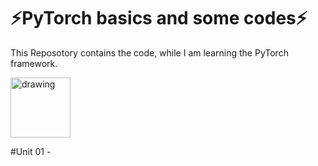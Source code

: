 
# ⚡PyTorch basics and some codes⚡

This Reposotory contains the code, while I am learning the PyTorch framework. 

<img src="https://upload.wikimedia.org/wikipedia/commons/1/10/PyTorch_logo_icon.svg" alt="drawing" width="96"/>

#Unit 01 - 

